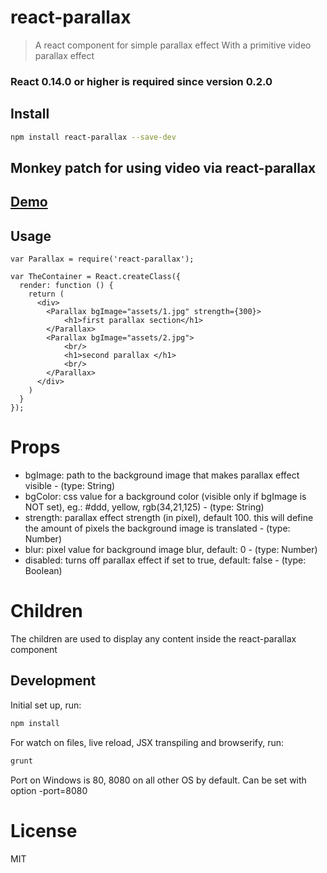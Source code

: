 # react-parallax

> A react component for simple parallax effect
> With a primitive video parallax effect

### React 0.14.0 or higher is required since version 0.2.0

## Install

```sh
npm install react-parallax --save-dev
```

## Monkey patch for using video via react-parallax

## [Demo](http://rrutsche.github.io/#parallax)

## Usage

```
var Parallax = require('react-parallax');

var TheContainer = React.createClass({
  render: function () {
    return (
      <div>
      	<Parallax bgImage="assets/1.jpg" strength={300}>
			<h1>first parallax section</h1>
		</Parallax>
		<Parallax bgImage="assets/2.jpg">
			<br/>
			<h1>second parallax </h1>
			<br/>
		</Parallax>
      </div>
    )
  }
});
```

# Props

* bgImage: path to the background image that makes parallax effect visible - (type: String)
* bgColor: css value for a background color (visible only if bgImage is NOT set), eg.: #ddd, yellow, rgb(34,21,125) - (type: String)
* strength: parallax effect strength (in pixel), default 100. this will define the amount of pixels the background image is translated - (type: Number)
* blur: pixel value for background image blur, default: 0 - (type: Number)
* disabled: turns off parallax effect if set to true, default: false - (type: Boolean)

# Children

The children are used to display any content inside the react-parallax component

## Development

Initial set up, run:

```sh
npm install
```

For watch on files, live reload, JSX transpiling and browserify, run:

```sh
grunt
```
Port on Windows is 80, 8080 on all other OS by default. Can be set with option -port=8080

# License

MIT
